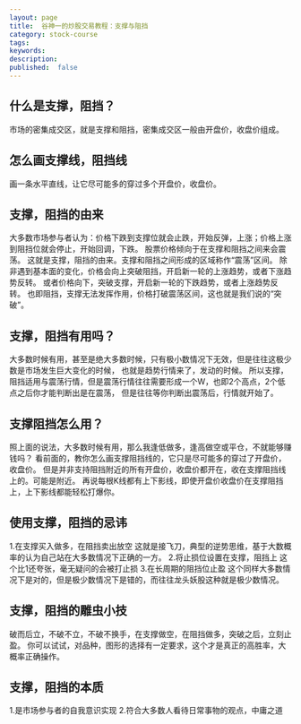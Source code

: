 ```yaml
---
layout: page
title:  谷神一的炒股交易教程：支撑与阻挡
category: stock-course
tags:
keywords:
description:
published:  false
---
```


## 什么是支撑，阻挡？
市场的密集成交区，就是支撑和阻挡，密集成交区一般由开盘价，收盘价组成。
## 怎么画支撑线，阻挡线
画一条水平直线，让它尽可能多的穿过多个开盘价，收盘价。
## 支撑，阻挡的由来
大多数市场参与者认为：价格下跌到支撑位就会止跌，开始反弹，上涨；价格上涨到阻挡位就会停止，开始回调，下跌。
股票价格倾向于在支撑和阻挡之间来会震荡。 
这就是支撑，阻挡的由来。支撑和阻挡之间形成的区域称作“震荡”区间。
除非遇到基本面的变化，价格会向上突破阻挡，开启新一轮的上涨趋势，或者下涨趋势反转。
或者价格向下，突破支撑，开启新一轮的下跌趋势，或者上涨趋势反转。
也即阻挡，支撑无法发挥作用，价格打破震荡区间，这也就是我们说的“突破”。

## 支撑，阻挡有用吗？
大多数时候有用，甚至是绝大多数时候，只有极小数情况下无效，但是往往这极少数是市场发生巨大变化的时候，
也就是趋势行情来了，发动的时候。
所以支撑，阻挡适用与震荡行情，但是震荡行情往往需要形成一个W，也即2个高点，2个低点之后你才能判断出是在震荡，
但是往往等你判断出震荡后，行情就开始了。

## 支撑阻挡怎么用？
照上面的说法，大多数时候有用，那么我逢低做多，逢高做空或平仓，不就能够赚钱吗？
看前面的，教你怎么画支撑阻挡线的，它只是尽可能多的穿过了开盘价，收盘价。
但是并非支持阻挡附近的所有开盘价，收盘价都开在，收在支撑阻挡线上的。可能是附近。
再说每根K线都有上下影线，即使开盘价收盘价在支撑阻挡上，上下影线都能轻松打爆你。

## 使用支撑，阻挡的忌讳
1.在支撑买入做多，在阻挡卖出放空
这就是接飞刀，典型的逆势思维，基于大数概率的认为自己站在大多数情况下正确的一方。
2.将止损位设置在支撑，阻挡上
这个比1还夸张，毫无疑问的会被打止损
3.在长周期的阻挡位止盈
这个同样大多数情况下是对的，但是极少数情况下是错的，而往往龙头妖股这种就是极少数情况。

## 支撑，阻挡的雕虫小技
破而后立，不破不立，不破不换手，在支撑做空，在阻挡做多，突破之后，立刻止盈。
你可以试试，对品种，图形的选择有一定要求，这个才是真正的高胜率，大概率正确操作。

## 支撑，阻挡的本质
1.是市场参与者的自我意识实现
2.符合大多数人看待日常事物的观点，中庸之道













